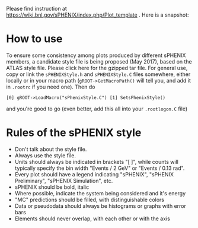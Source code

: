 Please find instruction at https://wiki.bnl.gov/sPHENIX/index.php/Plot_template . Here is a snapshot:

# How to use

To ensure some consistency among plots produced by different sPHENIX members, a candidate style file is being proposed (May 2017), based on the ATLAS style file. Please click here for the gzipped tar file.
For general use, copy or link the ```sPHENIXStyle.h``` and ```sPHENIXStyle.C``` files somewhere, either locally or in your macro path (```gROOT->GetMacroPath()``` will tell you, and add it in ```.rootrc``` if you need one).
Then do
```
[0] gROOT->LoadMacro("sPhenixStyle.C") [1] SetsPhenixStyle()
```
and you're good to go (even better, add this all into your ```.rootlogon.C``` file)

# Rules of the sPHENIX style

* Don't talk about the style file.
* Always use the style file.
* Units should always be indicated in brackets "[ ]", while counts will typically specify the bin width "Events / 2 GeV" or "Events / 0.13 rad".
* Every plot should have a legend indicating "sPHENIX", "sPHENIX Preliminary", "sPHENIX Simulation", etc.
* sPHENIX should be bold, italic
* Where possible, indicate the system being considered and it's energy
* "MC" predictions should be filled, with distinguishable colors
* Data or pseudodata should always be histograms or graphs with error bars
* Elements should never overlap, with each other or with the axis
